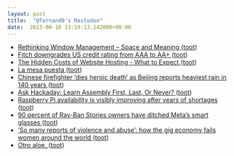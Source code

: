 ```yaml
---
layout: post
title:  "@fernand0's Mastodon"
date:  2023-08-10 13:19:13.142000+00:00
---
```

*  [Rethinking Window Management – Space and Meaning ](https://blogs.gnome.org/tbernard/2023/07/26/rethinking-window-management) ([toot](https://mastodon.social/@fernand0/110865517978681511))
*  [Fitch downgrades US credit rating from AAA to AA+ ](https://www.bbc.com/news/business-6637936) ([toot](https://mastodon.social/@fernand0/110865240273962698))
*  [The Hidden Costs of Website Hosting - What to Expect ](https://www.quicksprout.com/website-hosting-costs) ([toot](https://mastodon.social/@fernand0/110865142176217543))
*  [La mesa puesta ](https://www.flickr.com/photos/fernand0/53094717586) ([toot](https://mastodon.social/@fernand0/110864810109863980))
*  [Chinese firefighter ‘dies heroic death’ as Beijing reports heaviest rain in 140 years ](https://www.theguardian.com/world/2023/aug/02/beijing-reports-heaviest-rain-140-years-china-g20-climate-talk) ([toot](https://mastodon.social/@fernand0/110864760221044579))
*  [Ask Hackaday: Learn Assembly First, Last, Or Never? ](https://hackaday.com/2023/07/14/ask-hackaday-learn-assembly-first-last-or-never) ([toot](https://mastodon.social/@fernand0/110864616750804978))
*  [Raspberry Pi availability is visibly improving after years of shortages ](https://arstechnica.com/gadgets/2023/08/some-shops-will-let-you-buy-more-than-one-raspberry-pi-at-a-time-again) ([toot](https://mastodon.social/@fernand0/110864420409131324))
*  [90 percent of Ray-Ban Stories owners have ditched Meta’s smart glasses ](https://www.theverge.com/2023/8/3/23818462/meta-ray-ban-stories-smart-glasses-retention-reality-lab) ([toot](https://mastodon.social/@fernand0/110864052789032385))
*  [‘So many reports of violence and abuse’: how the gig economy fails women around the world ](https://www.theguardian.com/global-development/2023/jun/26/violence-and-abuse-how-the-gig-economy-fails-women-around-the-worl) ([toot](https://mastodon.social/@fernand0/110860797441737787))
*  [Otro aloe. ](https://avecesunafoto.wordpress.com/2023/08/09/otro-aloe-3) ([toot](https://mastodon.social/@fernand0/110860787205530683))
